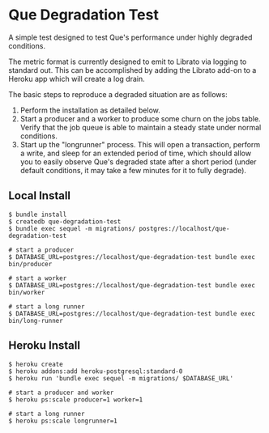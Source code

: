 # Que Degradation Test

A simple test designed to test Que's performance under highly degraded conditions.

The metric format is currently designed to emit to Librato via logging to standard out. This can be accomplished by adding the Librato add-on to a Heroku app which will create a log drain.

The basic steps to reproduce a degraded situation are as follows:

1. Perform the installation as detailed below.
2. Start a producer and a worker to produce some churn on the jobs table. Verify that the job queue is able to maintain a steady state under normal conditions.
3. Start up the "longrunner" process. This will open a transaction, perform a write, and sleep for an extended period of time, which should allow you to easily observe Que's degraded state after a short period (under default conditions, it may take a few minutes for it to fully degrade).

## Local Install

```
$ bundle install
$ createdb que-degradation-test
$ bundle exec sequel -m migrations/ postgres://localhost/que-degradation-test

# start a producer
$ DATABASE_URL=postgres://localhost/que-degradation-test bundle exec bin/producer

# start a worker
$ DATABASE_URL=postgres://localhost/que-degradation-test bundle exec bin/worker

# start a long runner
$ DATABASE_URL=postgres://localhost/que-degradation-test bundle exec bin/long-runner
```

## Heroku Install

```
$ heroku create
$ heroku addons:add heroku-postgresql:standard-0
$ heroku run 'bundle exec sequel -m migrations/ $DATABASE_URL'

# start a producer and worker
$ heroku ps:scale producer=1 worker=1

# start a long runner
$ heroku ps:scale longrunner=1
```
